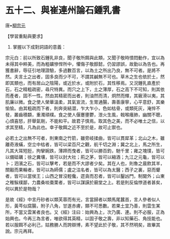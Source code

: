 # 五十二、與崔連州論石鍾乳書

唐•[柳宗元](https://zh.wikisource.org/wiki/Author:柳宗元)　

【學習重點與要求】

1. 掌握以下成對詞語的意義：



宗元白：前以所致石鍾乳非良，聞子敬所餌與此類，又聞子敬時憤悶動作，宜以為未得其中粹美，而為粗礦慘悍所中，懼傷子敬醇懿，仍習謬誤，故勤以為告也。再獲書辭，辱征引地理證驗，多過數百言，以為土之所出乃良，無不可者。是將不然。夫言土之出者，固多良而少不可，不謂其鹹無不可也。草木之生也依於土，然即其類也，而有居山之陰陽，或近於水，或附於石，其性移焉。又況鍾乳直產於石，石之精粗疏密，尋尺特異。而穴之上下，土之薄厚，石之高下不可知，則其依而產者，固不一性。然由其精密而出者，則油然而清，炯然而輝，其竅滑以夷，其肌廉以微。食之使人榮華溫柔，其氣宣流，生胃通腸，壽善康寧，心平意舒，其樂愉愉。由其粗疏而下者，則奔突結澀，乍大乍小，色如枯骨，或類死灰，淹悴不發，叢齒積纇，重濁頑樸。食之使人偃蹇壅鬱，泄火生風，戟喉癢肺，幽關不聰，心煩喜怒，肝舉氣剛，不能和平。故君子慎焉。取其色之美，而不必唯土之信，以求其至精，凡為此也。幸子敬餌之近不至於是，故可止禦也。

必若土之出無不可者，則東南之竹箭，雖旁岐揉曲，皆可以貫犀革；北山之木，雖離奇液蟎，空立中枯者，皆可以梁百尺之觀，航千切之淵；冀之北上，馬之所生，凡其大耳短脰，拘攣婉跌，薄蹄而曳者，皆可以勝百鈞，馳千里；雍之塊璞，皆可以備砥礪；徐之糞壤，皆可以封大社；荊之茅，皆可以縮酒；九江之元龜，皆可以卜；泗濱之石，皆可以擊考，若是而不大謬者少矣。其在人也，則魯之晨飲其羊，關轂而果輪者，皆可以為師儒；盧之沽名者，皆可以為太醫；西子之裏，惡而顰者，皆可以當侯王；山西之冒沒輕儳，遝貪而忍者，皆可以鑿凶門，制閫外；山東之稚騃樸鄙，力農桑啖棗栗者，皆可以謀謨於廟堂之上。若是則反倫悖道者甚矣，何以異於是物哉？

是故《經》中言丹砂者以類芙蓉而有光，言當歸者以類馬尾蠶首，言人參者似人形，黃芩似腐腸，附子八角，甘遂赤膚，類不可悉數。若果土宜乃善，則雲生某所，不當又雲某者良也。又《經》注曰：始興為上，次乃廣、連。則不必服，正為始興也。今再三為言者，唯欲得其英精，以固子敬之壽，非以知藥石、角技能也。若以服餌不必利己，姑務勝人而誇辯博，素不望此於子敬，其不然明矣，故畢其說。宗元再拜。























